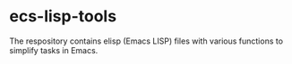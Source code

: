# ecs-lisp-tools

The respository contains elisp (Emacs LISP) files with various functions to simplify tasks in Emacs. 
